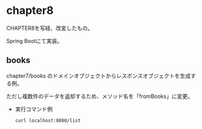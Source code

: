 # chapter8

CHAPTER8を写経、改変したもの。

Spring Bootにて実装。

## books

chapter7/books のドメインオブジェクトからレスポンスオブジェクトを生成する例。

ただし複数件のデータを返却するため、メソッド名を「fromBooks」に変更。

* 実行コマンド例

    ```
    curl localhost:8080/list
    ```